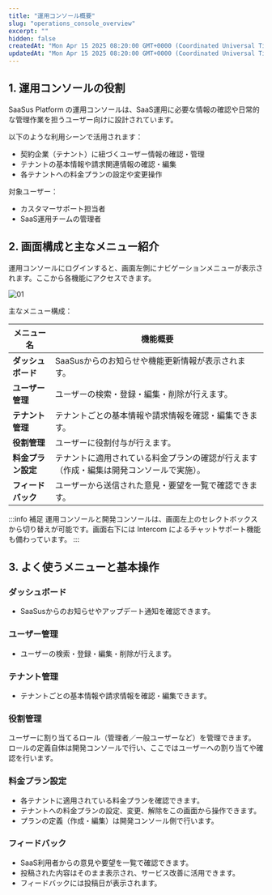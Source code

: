 ```yaml
---
title: "運用コンソール概要"
slug: "operations_console_overview"
excerpt: ""
hidden: false
createdAt: "Mon Apr 15 2025 08:20:00 GMT+0000 (Coordinated Universal Time)"
updatedAt: "Mon Apr 15 2025 08:20:00 GMT+0000 (Coordinated Universal Time)"
---
```


## 1. 運用コンソールの役割

SaaSus Platform の運用コンソールは、SaaS運用に必要な情報の確認や日常的な管理作業を担うユーザー向けに設計されています。

以下のような利用シーンで活用されます：

- 契約企業（テナント）に紐づくユーザー情報の確認・管理
- テナントの基本情報や請求関連情報の確認・編集
- 各テナントへの料金プランの設定や変更操作

対象ユーザー：

- カスタマーサポート担当者
- SaaS運用チームの管理者


## 2. 画面構成と主なメニュー紹介

運用コンソールにログインすると、画面左側にナビゲーションメニューが表示されます。ここから各機能にアクセスできます。

![01](/ja/img/part-5/operations_console_overview/operations_console_overview-01.png)

主なメニュー構成：

| メニュー名         | 機能概要 |
|------------------|----------|
| **ダッシュボード**     | SaaSusからのお知らせや機能更新情報が表示されます。 |
| **ユーザー管理**       | ユーザーの検索・登録・編集・削除が行えます。 |
| **テナント管理**       | テナントごとの基本情報や請求情報を確認・編集できます。 |
| **役割管理**         | ユーザーに役割付与が行えます。 |
| **料金プラン設定**     | テナントに適用されている料金プランの確認が行えます（作成・編集は開発コンソールで実施）。 |
| **フィードバック**     | ユーザーから送信された意見・要望を一覧で確認できます。 |

:::info 補足
運用コンソールと開発コンソールは、画面左上のセレクトボックスから切り替えが可能です。画面右下には Intercom によるチャットサポート機能も備わっています。
:::

## 3. よく使うメニューと基本操作

### ダッシュボード

- SaaSusからのお知らせやアップデート通知を確認できます。

### ユーザー管理

- ユーザーの検索・登録・編集・削除が行えます。

### テナント管理

- テナントごとの基本情報や請求情報を確認・編集できます。

### 役割管理

ユーザーに割り当てるロール（管理者／一般ユーザーなど）を管理できます。  
ロールの定義自体は開発コンソールで行い、ここではユーザーへの割り当てや確認を行います。

### 料金プラン設定

- 各テナントに適用されている料金プランを確認できます。
- テナントへの料金プランの設定、変更、解除をこの画面から操作できます。
- プランの定義（作成・編集）は開発コンソール側で行います。

### フィードバック

- SaaS利用者からの意見や要望を一覧で確認できます。
- 投稿された内容はそのまま表示され、サービス改善に活用できます。
- フィードバックには投稿日が表示されます。